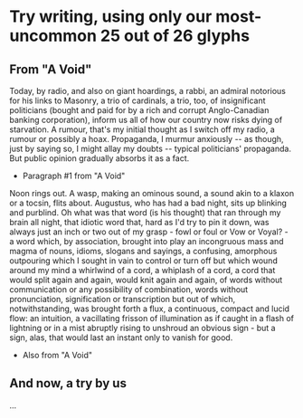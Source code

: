 # Try writing, using only our most-uncommon 25 out of 26 glyphs

## From "A Void"

Today, by radio, and also on giant hoardings, a rabbi, an admiral notorious for
his links to Masonry, a trio of cardinals, a trio, too, of insignificant
politicians (bought and paid for by a rich and corrupt Anglo-Canadian banking
corporation), inform us all of how our country now risks dying of starvation.
A rumour, that's my initial thought as I switch off my radio, a rumour or
possibly a hoax. Propaganda, I murmur anxiously -- as though, just by saying so,
I might allay my doubts -- typical politicians' propaganda. But public opinion
gradually absorbs it as a fact.


- Paragraph #1 from "A Void"

Noon rings out. A wasp, making an ominous sound, a sound akin to a klaxon or
a tocsin, flits about. Augustus, who has had a bad night, sits up blinking and
purblind. Oh what was that word (is his thought) that ran through my brain all
night, that idiotic word that, hard as I'd try to pin it down, was always just
an inch or two out of my grasp - fowl or foul or Vow or Voyal? - a word which,
by association, brought into play an incongruous mass and magma of nouns,
idioms, slogans and sayings, a confusing, amorphous outpouring which I sought
in vain to control or turn off but which wound around my mind a whirlwind of
a cord, a whiplash of a cord, a cord that would split again and again, would
knit again and again, of words without communication or any possibility of
combination, words without pronunciation, signification or transcription but
out of which, notwithstanding, was brought forth a flux, a continuous, compact
and lucid flow: an intuition, a vacillating frisson of illumination as if
caught in a flash of lightning or in a mist abruptly rising to unshroud an
obvious sign - but a sign, alas, that would last an instant only to vanish for
good.

- Also from "A Void"

## And now, a try by us

...
